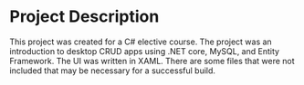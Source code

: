 # Project Description
This project was created for a C# elective course. The project was an introduction to desktop CRUD apps using .NET core, MySQL, and Entity Framework. The UI was written in XAML. There are some files that were not included that may be necessary for a successful build.
